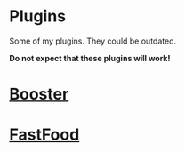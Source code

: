 # Plugins
Some of my plugins.
They could be outdated.

**Do not expect that these plugins will work!**

# [Booster](https://github.com/Matze997/Plugins/tree/main/Booster)

# [FastFood](https://github.com/Matze997/Plugins/tree/main/FastFood)
